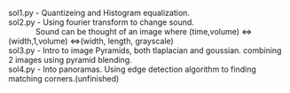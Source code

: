 sol1.py - Quantizeing and Histogram equalization. <br />
sol2.py - Using fourier transform to change sound. <br />
&emsp;&emsp;&ensp;&ensp;&ensp;Sound can be thought of an image where  (time,volume)  <=> (width,1,volume) <=>(width, length, grayscale)  <br />
sol3.py - Intro to image Pyramids, both tlaplacian and goussian. combining 2 images using pyramid blending. <br />
sol4.py - Into panoramas. Using edge detection algorithm to finding matching corners.(unfinished)

